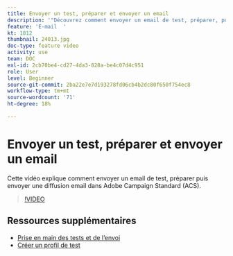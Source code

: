 ```yaml
---
title: Envoyer un test, préparer et envoyer un email
description: '"Découvrez comment envoyer un email de test, préparer, puis envoyer la diffusion email. "'
feature: 'E-mail  '
kt: 1812
thumbnail: 24013.jpg
doc-type: feature video
activity: use
team: DOC
exl-id: 2cb70be4-cd27-4da3-828a-be4c07d4c951
role: User
level: Beginner
source-git-commit: 2ba22e7e7d193278fd06cb4b2dc80f650f754ec8
workflow-type: tm+mt
source-wordcount: '71'
ht-degree: 18%

---
```


# Envoyer un test, préparer et envoyer un email

Cette vidéo explique comment envoyer un email de test, préparer puis envoyer une diffusion email dans Adobe Campaign Standard (ACS).

>[!VIDEO](https://video.tv.adobe.com/v/24013/)

## Ressources supplémentaires

* [Prise en main des tests et de l’envoi](https://experienceleague.adobe.com/docs/campaign-standard/using/testing-and-sending/get-started-sending-messages.html)
* [Créer un profil de test](/help/profiles-and-audiences/creating-a-profile.md)
